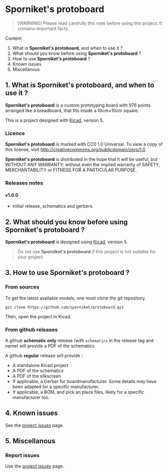 # Sporniket's protoboard

> [WARNING] Please read carefully this note before using this project. It contains important facts.

Content

1. What is **Sporniket's protoboard**, and when to use it ?
2. What should you know before using **Sporniket's protoboard** ?
3. How to use **Sporniket's protoboard** ?
4. Known issues
5. Miscellanous

## 1. What is **Sporniket's protoboard**, and when to use it ?

**Sporniket's protoboard** is a custom prototyping board with 976 points arranged like a breadboard, that fits inside a 10cm×10cm square.

This is a project designed with [Kicad](https://www.kicad.org/), version 5.


### Licence

**Sporniket's protoboard** is marked with CC0 1.0 Universal. To view a copy of this license, visit http://creativecommons.org/publicdomain/zero/1.0

**Sporniket's protoboard** is distributed in the hope that it will be useful, but WITHOUT ANY WARRANTY; without even the implied warranty of SAFETY, MERCHANTABILITY or FITNESS FOR A PARTICULAR PURPOSE.

### Releases notes

#### v1.0.0

* Initial release, schematics and gerbers.

## 2. What should you know before using **Sporniket's protoboard** ?

**Sporniket's protoboard** is designed using [Kicad](https://www.kicad.org/), version 5.

> Do not use **Sporniket's protoboard** if this project is not suitable for your project.

## 3. How to use **Sporniket's protoboard** ?

### From sources

To get the latest available models, one must clone the git repository.

	git clone https://github.com/sporniket/protoboard.git

Then, open the project in Kicad.

### From github releases

A github **schematic only** release (with `schematics` in the release tag and name) will provide a PDF of the schematics

A github **regular** release will provide :

* A standalone Kicad project
* A PDF of the schematics
* A PDF of the silkscreen
* If applicable, a Gerber for boardmanufacturer. Some details may have been adapted for a specific manufacturer.
* If applicable, a BOM, and pick an place files, likely for a specific manufacturer too.

## 4. Known issues
See the [project issues](https://github.com/sporniket/protoboard/issues) page.

## 5. Miscellanous

### Report issues
Use the [project issues](https://github.com/sporniket/protoboard/issues) page.
